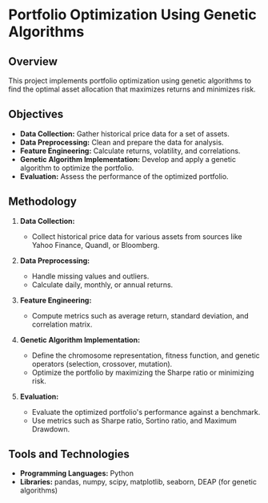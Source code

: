 # Portfolio Optimization Using Genetic Algorithms

## Overview
This project implements portfolio optimization using genetic algorithms to find the optimal asset allocation that maximizes returns and minimizes risk.

## Objectives
- **Data Collection:** Gather historical price data for a set of assets.
- **Data Preprocessing:** Clean and prepare the data for analysis.
- **Feature Engineering:** Calculate returns, volatility, and correlations.
- **Genetic Algorithm Implementation:** Develop and apply a genetic algorithm to optimize the portfolio.
- **Evaluation:** Assess the performance of the optimized portfolio.

## Methodology
1. **Data Collection:**
   - Collect historical price data for various assets from sources like Yahoo Finance, Quandl, or Bloomberg.

2. **Data Preprocessing:**
   - Handle missing values and outliers.
   - Calculate daily, monthly, or annual returns.

3. **Feature Engineering:**
   - Compute metrics such as average return, standard deviation, and correlation matrix.

4. **Genetic Algorithm Implementation:**
   - Define the chromosome representation, fitness function, and genetic operators (selection, crossover, mutation).
   - Optimize the portfolio by maximizing the Sharpe ratio or minimizing risk.

5. **Evaluation:**
   - Evaluate the optimized portfolio's performance against a benchmark.
   - Use metrics such as Sharpe ratio, Sortino ratio, and Maximum Drawdown.

## Tools and Technologies
- **Programming Languages:** Python
- **Libraries:** pandas, numpy, scipy, matplotlib, seaborn, DEAP (for genetic algorithms)


